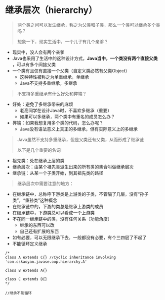 # 	继承层次（hierarchy）

> 两个类之间可以发生继承，称之为父类和子类，那么一个类可以继承多个类吗？
>
> 想象一下，现实生活中，一个儿子有几个亲爹？

- 现实中，没人会有两个亲爹
- Java也采用了生活中的这种设计方式，**Java当中，一个类没有两个直接父类** ，可以有多个间接父类
- 一个类有且仅有直接一个父类（自定义类必然有父类Object）
  - 这种特性被称之为单重继承，单继承
  - Java不支持多重继承，多继承



> 不支持多重继承有什么好处和弊端？

- 好处：避免了多继承带来的麻烦
  - 老高同学在设计Java时，不喜欢多继承（重要）
  - 如果可以多继承，两个类中有重名的成员怎么办？
- 弊端：如果我想复用多个类的代码，怎么办呢？
  - Java没有语法意义上真正的多继承，但有实际意义上的多继承









> Java虽然不支持多重继承，但是父类还有父类，从而形成了继承链
>
> 以下是几个重要的名词

- 祖先类：处在继承上层的类
- 继承层次：由某个祖先类派生出来的所有类的集合叫做继承层次
- 继承链：从某一个子类开始，到其祖先类的路径



> 继承层次中需要注意的地方：

- 在继承链中，总称呼下游类是上游类的子类，不管隔了几层，没有“孙子类”，“重孙类”这种概念
- 在继承链中的，下游的类总是继承上游类的成员
- 在继承链中，下游类总可以看成一个上游类
- 不在同一继承链中的类，没有任何关系（功能角度）
  - 继承的东西可以改
  - 自己还有扩展的东西
- 如有必要，可以无限继承下去，一般都没有必要，有个三四层了不起了
- 不能循环定义继承





```
/*
class A extends C{} //Cyclic inheritance involving 'com.cskaoyan.javase.oop.hierarchy.A'

class B extends A{}

class C extends B{}
*/

//继承不能循环
```

